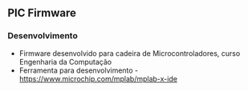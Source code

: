 ## PIC Firmware

### Desenvolvimento
- Firmware desenvolvido para cadeira de Microcontroladores, curso Engenharia da Computação
- Ferramenta para desenvolvimento - https://www.microchip.com/mplab/mplab-x-ide
